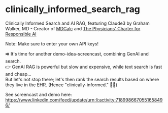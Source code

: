 
# clinically_informed_search_rag
 Clinically Informed Search and AI RAG, featuring Claude3
by Graham Walker, MD - Creator of [MDCalc](https://www.mdcalc.com) and [The Physicians' Charter for Responsible AI](https://physicianscharter.ai)

Note: Make sure to enter your own API keys!

⏯️ It's time for another demo-idea-screencast, combining GenAI and search.  
👉 GenAI RAG is powerful but slow and expensive, while text search is fast and cheap...  
But let's not stop there; let's then rank the search results based on where they live in the EHR. (Hence "clinically-informed." 👩‍⚕️)


See screencast and demo here: https://www.linkedin.com/feed/update/urn:li:activity:7189986670551658496/

